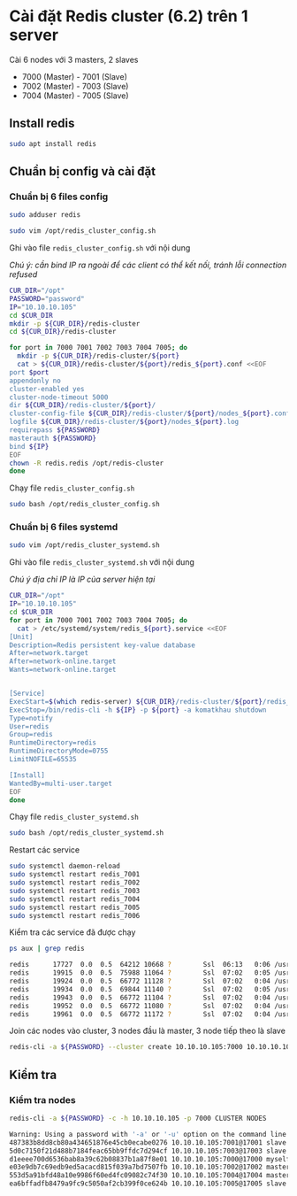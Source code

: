 # Cài đặt Redis cluster (6.2) trên 1 server

Cài 6 nodes với 3 masters, 2 slaves

- 7000 (Master) - 7001 (Slave)
- 7002 (Master) - 7003 (Slave)
- 7004 (Master) - 7005 (Slave)

## Install redis

```bash
sudo apt install redis
```

## Chuẩn bị config và cài đặt

### Chuẩn bị 6 files config

```bash
sudo adduser redis
```

```bash
sudo vim /opt/redis_cluster_config.sh
```

Ghi vào file `redis_cluster_config.sh` với nội dung 

*Chú ý: cần bind IP ra ngoài để các client có thể kết nối, tránh lỗi connection refused*

```bash
CUR_DIR="/opt"
PASSWORD="password"
IP="10.10.10.105"
cd $CUR_DIR
mkdir -p ${CUR_DIR}/redis-cluster
cd ${CUR_DIR}/redis-cluster

for port in 7000 7001 7002 7003 7004 7005; do
  mkdir -p ${CUR_DIR}/redis-cluster/${port}
  cat > ${CUR_DIR}/redis-cluster/${port}/redis_${port}.conf <<EOF
port $port
appendonly no
cluster-enabled yes
cluster-node-timeout 5000
dir ${CUR_DIR}/redis-cluster/${port}/
cluster-config-file ${CUR_DIR}/redis-cluster/${port}/nodes_${port}.conf
logfile ${CUR_DIR}/redis-cluster/${port}/nodes_${port}.log
requirepass ${PASSWORD}
masterauth ${PASSWORD}
bind ${IP}
EOF
chown -R redis.redis /opt/redis-cluster
done
```

Chạy file `redis_cluster_config.sh`

```bash
sudo bash /opt/redis_cluster_config.sh
```

### Chuẩn bị 6 files systemd

```bash
sudo vim /opt/redis_cluster_systemd.sh
```

Ghi vào file `redis_cluster_systemd.sh` với nội dung 

*Chú ý địa chỉ IP là IP của server hiện tại*

```bash
CUR_DIR="/opt"
IP="10.10.10.105"
cd $CUR_DIR
for port in 7000 7001 7002 7003 7004 7005; do
  cat > /etc/systemd/system/redis_${port}.service <<EOF
[Unit]
Description=Redis persistent key-value database
After=network.target
After=network-online.target
Wants=network-online.target


[Service]
ExecStart=$(which redis-server) ${CUR_DIR}/redis-cluster/${port}/redis_${port}.conf --supervised systemd
ExecStop=/bin/redis-cli -h ${IP} -p ${port} -a komatkhau shutdown
Type=notify
User=redis
Group=redis
RuntimeDirectory=redis
RuntimeDirectoryMode=0755
LimitNOFILE=65535

[Install]
WantedBy=multi-user.target
EOF
done
```

Chạy file `redis_cluster_systemd.sh`

```bash
sudo bash /opt/redis_cluster_systemd.sh
```

Restart các service

```bash
sudo systemctl daemon-reload
sudo systemctl restart redis_7001
sudo systemctl restart redis_7002
sudo systemctl restart redis_7003
sudo systemctl restart redis_7004
sudo systemctl restart redis_7005
sudo systemctl restart redis_7006
```

Kiểm tra các service đã được chạy 

```bash
ps aux | grep redis

redis      17727  0.0  0.5  64212 10668 ?        Ssl  06:13   0:06 /usr/bin/redis-server 127.0.0.1:6379
redis      19915  0.0  0.5  75988 11064 ?        Ssl  07:02   0:05 /usr/bin/redis-server 10.10.10.105:7000 [cluster]
redis      19924  0.0  0.5  66772 11128 ?        Ssl  07:02   0:04 /usr/bin/redis-server 10.10.10.105:7001 [cluster]
redis      19934  0.0  0.5  69844 11140 ?        Ssl  07:02   0:05 /usr/bin/redis-server 10.10.10.105:7002 [cluster]
redis      19943  0.0  0.5  66772 11104 ?        Ssl  07:02   0:04 /usr/bin/redis-server 10.10.10.105:7003 [cluster]
redis      19952  0.0  0.5  66772 11080 ?        Ssl  07:02   0:04 /usr/bin/redis-server 10.10.10.105:7004 [cluster]
redis      19961  0.0  0.5  66772 11172 ?        Ssl  07:02   0:04 /usr/bin/redis-server 10.10.10.105:7005 [cluster]
```

Join các nodes vào cluster, 3 nodes đầu là master, 3 node tiếp theo là slave

```bash
redis-cli -a ${PASSWORD} --cluster create 10.10.10.105:7000 10.10.10.105:7002 10.10.10.105:7004 10.10.10.105:7001 10.10.10.105:7003 10.10.10.105:7005 --cluster-replicas 1
```

## Kiểm tra 

### Kiểm tra nodes

```bash
redis-cli -a ${PASSWORD} -c -h 10.10.10.105 -p 7000 CLUSTER NODES

Warning: Using a password with '-a' or '-u' option on the command line interface may not be safe.
487383b8dd8cb80a434651876e45cb0ecabe0276 10.10.10.105:7001@17001 slave d1eeee700d6536bab8a39c62b08837b1a87f8e01 0 1687249003582 1 connected
5d0c7150f21d488b7184feac65bb9ffdc7d294cf 10.10.10.105:7003@17003 slave e03e9db7c69edb9ed5acacd815f039a7bd7507fb 0 1687249002980 2 connected
d1eeee700d6536bab8a39c62b08837b1a87f8e01 10.10.10.105:7000@17000 myself,master - 0 1687249002000 1 connected 0-5460
e03e9db7c69edb9ed5acacd815f039a7bd7507fb 10.10.10.105:7002@17002 master - 0 1687249002000 2 connected 5461-10922
553d5a91bfd48a10e9986f60ed4fc09082c74f30 10.10.10.105:7004@17004 master - 0 1687249002580 3 connected 10923-16383
ea6bffadfb8479a9fc9c5050af2cb399f0ce624b 10.10.10.105:7005@17005 slave 553d5a91bfd48a10e9986f60ed4fc09082c74f30 0 1687249003000 3 connected
```